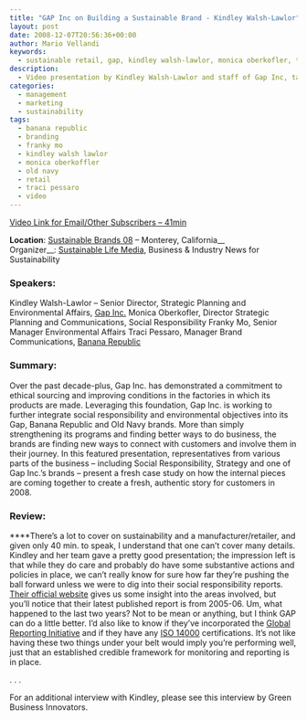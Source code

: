 ```yaml
---
title: "GAP Inc on Building a Sustainable Brand - Kindley Walsh-Lawlor"
layout: post
date: 2008-12-07T20:56:36+00:00
author: Mario Vellandi
keywords:
  - sustainable retail, gap, kindley walsh-lawlor, monica oberkofler, traci pessaro, franky mo, banana republic, old navy, clothing, merchandising, operations, branding, marketing, csr, video
description:
  - Video presentation by Kindley Walsh-Lawlor and staff of Gap Inc, talking about sustainability in relation to branding and operations at GAP, Banana Republic, and Old Navy
categories:
  - management
  - marketing
  - sustainability
tags:
  - banana republic
  - branding
  - franky mo
  - kindley walsh lawlor
  - monica oberkoffler
  - old navy
  - retail
  - traci pessaro
  - video
---
```

[Video Link for Email/Other Subscribers &#8211; 41min](http://vimeo.com/11352096 "Presentation by Kindley Walsh-Lawlor on sustainability at GAP Inc.")

__Location__: <a href="http://www.sustainablebrands08.com/">Sustainable Brands 08</a> &#8211; Monterey, California__<br /> Organizer__: <a href="http://www.sustainablelifemedia.com/">Sustainable Life Media</a>, Business & Industry News for Sustainability

### **Speakers**:

Kindley Walsh-Lawlor &#8211; Senior Director, Strategic Planning and Environmental Affairs, [Gap Inc.](http://www.gapinc.com)
Monica Oberkofler, Director Strategic Planning and Communications, Social Responsibility
Franky Mo, Senior Manager Environmental Affairs
Traci Pessaro, Manager Brand Communications, [Banana Republic](http://www.bananarepublic.com/)

### __Summary__:

Over the past decade-plus, Gap Inc. has demonstrated a commitment to ethical sourcing and improving conditions in the factories in which its products are made. Leveraging this foundation, Gap Inc. is working to further integrate social responsibility and environmental objectives into its Gap, Banana Republic and Old Navy brands. More than simply strengthening its programs and finding better ways to do business, the brands are finding new ways to connect with customers and involve them in their journey. In this featured presentation, representatives from various parts of the business – including Social Responsibility, Strategy and one of Gap Inc.&#8217;s brands – present a fresh case study on how the internal pieces are coming together to create a fresh, authentic story for customers in 2008.

### __Review__**:**

 ****There&#8217;s a lot to cover on sustainability and a manufacturer/retailer, and given only 40 min. to speak, I understand that one can&#8217;t cover many details. Kindley and her team gave a pretty good presentation; the impression left is that while they do care and probably do have some substantive actions and policies in place, we can&#8217;t really know for sure how far they&#8217;re pushing the ball forward unless we were to dig into their social responsibility reports. [Their official website](http://www.gapinc.com/public/SocialResponsibility/socialres.shtml) gives us some insight into the areas involved, but you&#8217;ll notice that their latest published report is from 2005-06. Um, what happened to the last two years? Not to be mean or anything, but I think GAP can do a little better. I&#8217;d also like to know if they&#8217;ve incorporated the [Global Reporting Initiative](http://www.globalreporting.org) and if they have any [ISO 14000](http://en.wikipedia.org/wiki/ISO_14000) certifications. It&#8217;s not like having these two things under your belt would imply you&#8217;re performing well, just that an established credible framework for monitoring and reporting is in place.

. . .

For an additional interview with Kindley, please see this interview by Green Business Innovators.
